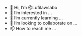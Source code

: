 - 👋 Hi, I’m @Lufilawsabo
- 👀 I’m interested in ...
- 🌱 I’m currently learning ...
- 💞️ I’m looking to collaborate on ...
- 📫 How to reach me ...

<!---
Lufilawsabo/Lufilawsabo is a ✨ special ✨ repository because its `README.md` (this file) appears on your GitHub profile.
You can click the Preview link to take a look at your changes.
--->
